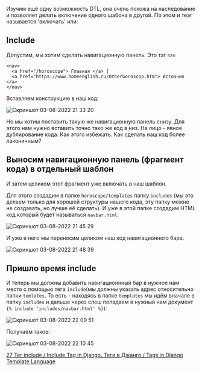 Изучим ещё одну возможность DTL, она очень похожа на наследование и позволяет делать включение одного шабона в другой. По этом и теэг называется 'включать' или:


## Include

Допустим, мы хотим сделать навигационную панель. 
Это тэг `nav`
```
<nav>
  <a href="/horoscope"> Главная </a> |
  <a href="https://www.homeenglish.ru/OtherGoroscop.htm"> Источник </a>
</nav>
```
Вставляем конструкцию в наш код:

![Скриншот 03-08-2022 21 33 20](https://user-images.githubusercontent.com/84935915/182683500-65a4a2a5-82f7-4326-97bb-e9b88786994f.png)

Но мы хотим поставить такую же навигационную панель снизу. Для этого нам нужно вставить точно тако же код в низ. 
На лицо - явное дублирование кода. Как этого избежать. Как сделать наш код более лаконичным?

## Выносим навигационную панель (фрагмент кода) в отдельный шаблон

И затем целиком этот фрагмент уже включать в наш шаблон.

Для этого создадим в папке `horoscope/templates` папку `includes` (мы это делаем только для хорошей структуры нашего кода, эту папку можно не создавать, но лучше её сделать). И уже в этой папке создадим HTML код который будет называться `navbar.html`.

![Скриншот 03-08-2022 21 45 29](https://user-images.githubusercontent.com/84935915/182685663-89e0e9d7-2447-48c0-8d07-68b7de19db1d.png)

И уже в него мы переносим целиком наш код навигационного бара.

![Скриншот 03-08-2022 21 48 39](https://user-images.githubusercontent.com/84935915/182686254-a29af948-e2bb-44d8-8e73-33ca6c4df564.png)

## Пришло время include

И теперь мы должны добавить навигационнный бар в нужное нам место с помощью тега `include`(мы должны указать адрес относительно папки `temlates`. То есть - находясь в папке `templates` мы идём вначале в папку `includes` и дальше через слеш попадаем в нужный нам документ `{% include 'includes/navbar.html' %}`):

![Скриншот 03-08-2022 22 09 51](https://user-images.githubusercontent.com/84935915/182689901-ceaa5d0b-e2a8-4dec-a554-0a1911aa838e.png)

Получаем такое:

![Скриншот 03-08-2022 22 10 45](https://user-images.githubusercontent.com/84935915/182690075-f769aa2a-7cf3-45da-a52e-48033626b89a.png)










































[27 Тег include / Include Tag in Django. Теги в Джанго / Tags in Django Template Language](https://www.youtube.com/watch?v=JkUNSLEF6cM&list=PLQAt0m1f9OHvGM7Y7jAQP8TKbBd3up4K2&index=28)
